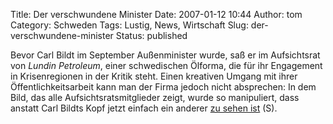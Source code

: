 Title: Der verschwundene Minister
Date: 2007-01-12 10:44
Author: tom
Category: Schweden
Tags: Lustig, News, Wirtschaft
Slug: der-verschwundene-minister
Status: published

Bevor Carl Bildt im September Außenminister wurde, saß er im
Aufsichtsrat von *Lundin Petroleum*, einer schwedischen Ölforma, die für
ihr Engagement in Krisenregionen in der Kritik steht. Einen kreativen
Umgang mit ihrer Öffentlichkeitsarbeit kann man der Firma jedoch nicht
absprechen: In dem Bild, das alle Aufsichtsratsmitglieder zeigt, wurde
so manipuliert, dass anstatt Carl Bildts Kopf jetzt einfach ein anderer
[zu sehen ist](http://expressen.se/index.jsp?a=827401) (S).

